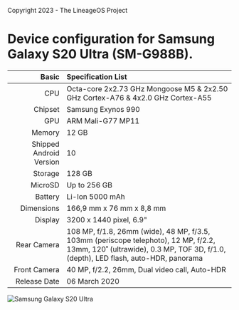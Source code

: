Copyright 2023 - The LineageOS Project

Device configuration for Samsung Galaxy S20 Ultra (SM-G988B).
========================================

Basic   | Specification List
-------:|:-------------------------
CPU     | Octa-core 2x2.73 GHz Mongoose M5 & 2x2.50 GHz Cortex-A76 & 4x2.0 GHz Cortex-A55
Chipset | Samsung Exynos 990
GPU     | ARM Mali-G77 MP11
Memory  | 12 GB
Shipped Android Version | 10
Storage | 128 GB
MicroSD | Up to 256 GB
Battery | Li-Ion 5000 mAh
Dimensions | 166,9 mm x 76 mm x 8,8 mm
Display | 3200 x 1440 pixel, 6.9"
Rear Camera  | 108 MP, f/1.8, 26mm (wide), 48 MP, f/3.5, 103mm (periscope telephoto), 12 MP, f/2.2, 13mm, 120˚ (ultrawide), 0.3 MP, TOF 3D, f/1.0, (depth), LED flash, auto-HDR, panorama
Front Camera | 40 MP, f/2.2, 26mm, Dual video call, Auto-HDR
Release Date | 06 March 2020

![Samsung Galaxy S20 Ultra](https://fdn2.gsmarena.com/vv/bigpic/samsung-galaxy-s20-ultra-.jpg "Samsung Galaxy S20 Ultra")
